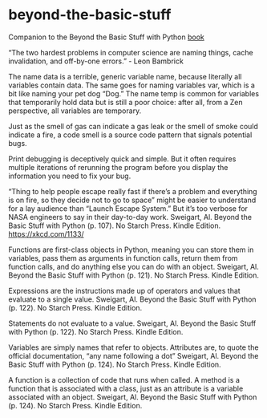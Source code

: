 # beyond-the-basic-stuff

Companion to the Beyond the Basic Stuff with Python [book](https://nostarch.com/beyond-basic-stuff-python)

“The two hardest problems in computer science are naming things, cache invalidation, and off-by-one errors.” - Leon Bambrick

The name data is a terrible, generic variable name, because literally all variables contain data. The same goes for naming variables var, which is a bit like naming your pet dog “Dog.” The name temp is common for variables that temporarily hold data but is still a poor choice: after all, from a Zen perspective, all variables are temporary.

Just as the smell of gas can indicate a gas leak or the smell of smoke could indicate a fire, a code smell is a source code pattern that signals potential bugs.

Print debugging is deceptively quick and simple. But it often requires multiple iterations of rerunning the program before you display the information you need to fix your bug.

“Thing to help people escape really fast if there’s a problem and everything is on fire, so they decide not to go to space” might be easier to understand for a lay audience than “Launch Escape System.” But it’s too verbose for NASA engineers to say in their day-to-day work.
Sweigart, Al. Beyond the Basic Stuff with Python (p. 107). No Starch Press. Kindle Edition. 
https://xkcd.com/1133/

Functions are first-class objects in Python, meaning you can store them in variables, pass them as arguments in function calls, return them from function calls, and do anything else you can do with an object.
Sweigart, Al. Beyond the Basic Stuff with Python (p. 121). No Starch Press. Kindle Edition. 

Expressions are the instructions made up of operators and values that evaluate to a single value.
Sweigart, Al. Beyond the Basic Stuff with Python (p. 122). No Starch Press. Kindle Edition. 

Statements do not evaluate to a value.
Sweigart, Al. Beyond the Basic Stuff with Python (p. 122). No Starch Press. Kindle Edition. 

Variables are simply names that refer to objects. Attributes are, to quote the official documentation, “any name following a dot”
Sweigart, Al. Beyond the Basic Stuff with Python (p. 124). No Starch Press. Kindle Edition. 

A function is a collection of code that runs when called. A method is a function that is associated with a class, just as an attribute is a variable associated with an object.
Sweigart, Al. Beyond the Basic Stuff with Python (p. 124). No Starch Press. Kindle Edition. 
